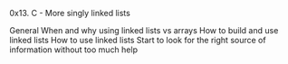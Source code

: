 0x13. C - More singly linked lists


General
    When and why using linked lists vs arrays
    How to build and use linked lists
    How to use linked lists
    Start to look for the right source of information without too much help
